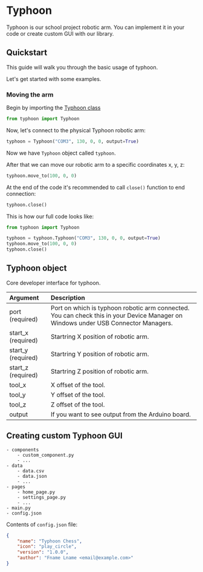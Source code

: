 # Typhoon

Typhoon is our school project robotic arm. You can implement it in your code or create custom GUI with our library.

## Quickstart

This guide will walk you through the basic usage of typhoon.

Let's get started with some examples.

### Moving the arm

Begin by importing the [Typhoon class](#typhoon-class)

```python
from typhoon import Typhoon
```

Now, let's connect to the physical Typhoon robotic arm:

```python
typhoon = Typhoon("COM3", 130, 0, 0, output=True)
```

Now we have `Typhoon` object called `typhoon`.

After that we can move our robotic arm to a specific coordinates x, y, z:

```python
typhoon.move_to(100, 0, 0)
```

At the end of the code it's recommended to call `close()` function to end connection:

```python
typhoon.close()
```

This is how our full code looks like:

```python
from typhoon import Typhoon

typhoon = typhoon.Typhoon("COM3", 130, 0, 0, output=True)
typhoon.move_to(100, 0, 0)
typhoon.close()
```

## Typhoon object

Core developer interface for typhoon.

| Argument | Description |
| :--- | :--- |
| port (required) | Port on which is typhoon robotic arm connected. You can check this in your Device Manager on Windows under USB Connector Managers. |
| start_x (required) | Startring X position of robotic arm. |
| start_y (required) | Startring Y position of robotic arm. |
| start_z (required) | Startring Z position of robotic arm. |
| tool_x | X offset of the tool. |
| tool_y | Y offset of the tool. |
| tool_z | Z offset of the tool. |
| output | If you want to see output from the Arduino board. |

## Creating custom Typhoon GUI

```
- components
    - custom_component.py
    - ...
- data
    - data.csv
    - data.json
    - ...
- pages
    - home_page.py
    - settings_page.py
    - ...
- main.py
- config.json
```

Contents of `config.json` file:

```json
{
    "name": "Typhoon Chess",
    "icon": "play_circle",
    "version": "1.0.0",
    "author": "Fname Lname <email@example.com>"
}
```